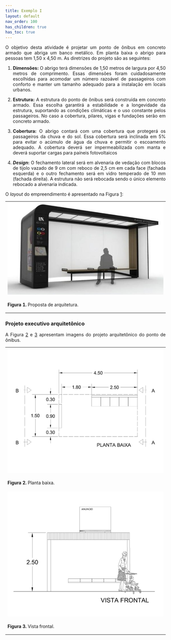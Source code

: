 ```yaml
---
title: Exemplo I
layout: default
nav_order: 100
has_children: true
has_toc: true
---
```


<p align = "justify">
  O objetivo desta atividade é projetar um ponto de ônibus em concreto armado que abriga um banco metálico. Em planta baixa o abrigo para pessoas tem 1,50 x 4,50 m. As diretrizes do projeto são as seguintes:
</p> 

<ol>
  <li>
    <p align = "justify"><b>Dimensões:</b> O abrigo terá dimensões de 1,50 metros de largura por 4,50 metros de comprimento. Essas dimensões foram cuidadosamente escolhidas para acomodar um número razoável de passageiros com conforto e manter um tamanho adequado para a instalação em locais urbanos.</p>
  </li>
  <li>
    <p align = "justify"><b>Estrutura:</b> A estrutura do ponto de ônibus será construída em concreto armado. Essa escolha garantirá a estabilidade e a longevidade da estrutura, suportando as condições climáticas e o uso constante pelos passageiros. No caso a cobertura, pilares, vigas e fundações serão em concreto armado.</p> 
  </li>
  <li>
    <p align = "justify"><b>Cobertura:</b> O abrigo contará com uma cobertura que protegerá os passageiros da chuva e do sol. Essa cobertura será inclinada em 5% para evitar o acúmulo de água da chuva e permitir o escoamento adequado. A cobertura deverá ser impermeabilizada com manta e deverá suportar cargas para paíneis fotovoltaicos</p>
  </li>
  <li> 
    <p align = "justify"><b><i>Design</i>:</b> O fechamento lateral será em alvenaria de vedação com blocos de tijolo vazado de 9 cm com reboco de 2,5 cm em cada face (fachada esquerda) e o outro fechamento será em vidro temperado de 10 mm (fachada direita). A estrutura não será rebocada sendo o único elemento rebocado a alvenaria indicada.</p>
  </li>
</ol>

<p align = "justify">
O <i>layout</i> do empreendimento é apresentado na Figura <a href="#fig1">1</a>:
</p> 

<table border = "0" style = "width:100%">
  <tr>
    <td><center><img src = "assets/images/figura1.jpeg" width = "100%"></center></td>
  </tr>
  <tr>
    <td><center><p align = "justify" id = "fig1"><b>Figura 1.</b> Proposta de arquitetura.</p></center></td>
  </tr>
</table>

<h3>Projeto executivo arquitetônico</h3>

<p align = "justify"> 
A Figura <a href="#fig2">2</a> e <a href="#fig3">3</a> apresentam imagens do projeto arquitetônico do ponto de ônibus.
</p> 


<table border = "0" style = "width:100%">
  <tr>
    <td><center><img src = "assets/images/figura2.jpeg" width = "150%"></center></td>
  </tr>
  <tr>
    <td><center><p align = "justify" id = "fig2"><b>Figura 2.</b> Planta baixa.</p></center></td>
  </tr>
  <tr>
    <td><center><img src = "assets/images/figura3.jpeg" width = "150%"></center></td>
  </tr>
  <tr>
    <td><center><p align = "justify" id = "fig3"><b>Figura 3.</b> Vista frontal.</p></center></td>
  </tr>
</table>

<!-- <p align = "justify">
  O projeto arquitetônico completo pode ser baixado através do <a href="https://drive.google.com/drive/folders/0B7fde98nbW1JfjhwMndpN1pqSFVnWkVKLTVGeTh0X3huZVRETGtIQk95N2lxS1JHUjE0M1U?resourcekey=0-80u4x0QEcpM_rnPTI6GT0g&usp=sharing" target="_blank"><i>link</i></a>.
</p> -->
